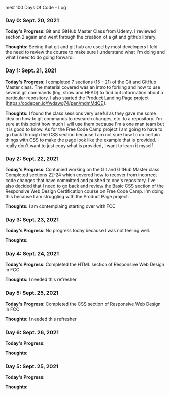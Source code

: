 me# 100 Days Of Code - Log

### Day 0: Sept. 20, 2021

**Today's Progress**: Git and GitHub Master Class from Udemy. I reviewed section 2 again and went through the creation of a git and github library.

**Thoughts:** Seeing that git and git hub are used by most developers I feld the need to review the course to make sure I understand what I'm doing and what I need to do going forward. 

### Day 1: Sept. 21, 2021
**Today's Progress**: I completed 7 sections (15 - 21) of the Git and GitHub Master class. The material covered was an intro to forking and how to use several git commands (log, show and HEAD) to find out information about a particular repository. I also started the Product Landing Page project (https://codepen.io/fwdawg74/pen/mdmMdQE). 

**Thoughts:** I found the class sessions very useful as they gave me some idea on how to git commands to research changes, etc. to a repository. I'm sure at this point how much I will use them because I'm a one man team but it is good to know. 
As for the Free Code Camp project I am going to have to go back through the CSS section because I am not sure how to do certain things with CSS to make the page look like the example that is provided. I really don't want to just copy what is provided, I want to learn it myself

### Day 2: Sept. 22, 2021
**Today's Progress**: Contunied working on the Git and GitHub Master class. Completed sections 22-24 which covered how to recover from incorrect code changes that have committed and pushed to one's repository. I've also decided that I need to go back and review the Basic CSS section of the Responsive Web Design Certification course on Free Code Camp. I'm doing this because I am struggling with the Product Page project. 

**Thoughts:** I am contemplaing starting over with FCC

### Day 3: Sept. 23, 2021
**Today's Progress**: No progress today because I was not feeling well.

**Thoughts:** 

### Day 4: Sept. 24, 2021
**Today's Progress**: Completed the HTML section of Responsive Web Design in FCC

**Thoughts:** I needed this refresher

### Day 5: Sept. 25, 2021
**Today's Progress**: Completed the CSS section of Responsive Web Design in FCC

**Thoughts:** I needed this refresher

### Day 6: Sept. 26, 2021
**Today's Progress**: 

**Thoughts:** 

### Day 5: Sept. 25, 2021
**Today's Progress**: 

**Thoughts:** 


